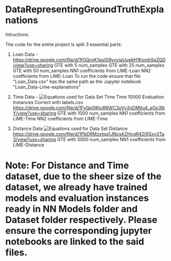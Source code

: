 # DataRepresentingGroundTruthExplanations

Intructions:

The code for the entire project is split 3 essential parts:

1) Loan Data - https://drive.google.com/file/d/1fOQroK1quGI9vvviaUuekH1KsmbSqZQD/view?usp=sharing
GTE with 5 num_samples
GTE with 25 num_samples
GTE with 50 num_samples
NN1 coefficients from LIME-Loan
NN2 coefficients from LIME-Loan
  To run the code ensure that file "Loan_Data.csv" has the same path as the Jupyter notebook "Loan_Data-Lime-explanations"


2) Time Data - ![Equations used for Data Set Time](https://drive.google.com/file/d/1XXNNbjGaN-v3kt8S1rax16GhNgCmBEpw/view?usp=sharing)
Time 10000 Evaluation Instances Correct with labels.csv
https://drive.google.com/file/d/1FyQe0lKjoR6WC3oVy2nDMtlu4_eOo3NY/view?usp=sharing
GTE with 1000 num_samples
NN1 coefficients from LIME-Time
NN2 coefficients from LIME-Time


3) Distance Data
![Equations used for Data Set Distance](https://drive.google.com/file/d/1Dd8LCjJi7Va2jAxikVaU13FaERojK9dq/view?usp=sharing)
https://drive.google.com/file/d/1PbDRMzxtqq1JNcsAZHcgR42IXSxy3Ta3/view?usp=sharing
GTE with 5000 num_samples
NN1 coefficients from LIME-Distance


# Note: For Distance and Time dataset, due to the sheer size of the dataset, we already have trained models and evaluation instances ready in NN Models folder and Dataset folder respectively. Please ensure the corresponding jupyter notebooks are linked to the said files.  
